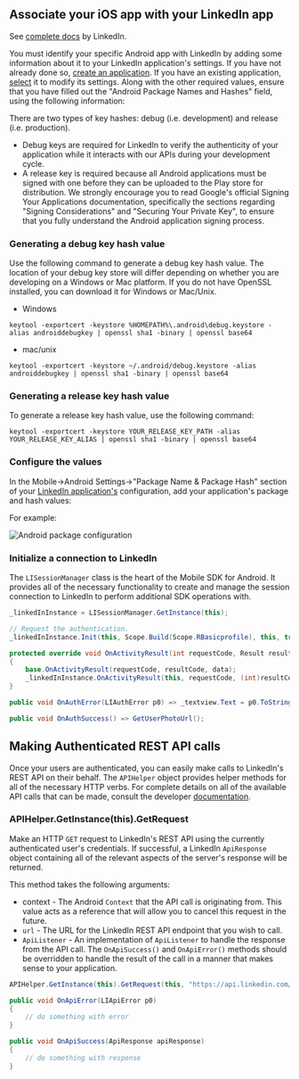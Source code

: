 ## Associate your iOS app with your LinkedIn app

See [complete docs][docs-sdk] by LinkedIn.

You must identify your specific Android app with LinkedIn by adding some information about it to your LinkedIn application's settings.
If you have not already done so, [create an application][create]. If you have an existing application, [select][select] it to modify its settings.  Along with the other required values, ensure that you have filled out the "Android Package Names and Hashes" field, using the following information:

There are two types of key hashes: debug (i.e. development) and release (i.e. production).

* Debug keys are required for LinkedIn to verify the authenticity of your application while it interacts with our APIs during your development cycle.  
* A release key is required because all Android applications must be signed with one before they can be uploaded to the Play store for distribution.
We strongly encourage you to read Google's official Signing Your Applications documentation, specifically the sections regarding "Signing Considerations" and "Securing Your Private Key", to ensure that you fully understand the Android application signing process.

### Generating a debug key hash value

Use the following command to generate a debug key hash value.  The location of your debug key store will differ depending on whether you are developing on a Windows or Mac platform.  If you do not have OpenSSL installed, you can download it for Windows or Mac/Unix.

* Windows 

```
keytool -exportcert -keystore %HOMEPATH%\.android\debug.keystore -alias androiddebugkey | openssl sha1 -binary | openssl base64
```

* mac/unix 

```
keytool -exportcert -keystore ~/.android/debug.keystore -alias androiddebugkey | openssl sha1 -binary | openssl base64
```
### Generating a release key hash value

To generate a release key hash value, use the following command:

```
keytool -exportcert -keystore YOUR_RELEASE_KEY_PATH -alias YOUR_RELEASE_KEY_ALIAS | openssl sha1 -binary | openssl base64
```

### Configure the values

In the Mobile->Android Settings->"Package Name & Package Hash" section of your [LinkedIn application's][linkedin-app] configuration, add your application's package and hash values:

For example:

![Android package configuration][package-config]

### Initialize a connection to LinkedIn

The `LISessionManager` class is the heart of the Mobile SDK for Android.  It provides 
all of the necessary functionality to create and manage the session connection 
to LinkedIn to perform additional SDK operations with.

```c#
_linkedInInstance = LISessionManager.GetInstance(this);

// Request the authentication.
_linkedInInstance.Init(this, Scope.Build(Scope.RBasicprofile), this, true);

protected override void OnActivityResult(int requestCode, Result resultCode, Intent data)
{
    base.OnActivityResult(requestCode, resultCode, data);
    _linkedInInstance.OnActivityResult(this, requestCode, (int)resultCode, data);
}

public void OnAuthError(LIAuthError p0) => _textview.Text = p0.ToString();

public void OnAuthSuccess() => GetUserPhotoUrl();
````

## Making Authenticated REST API calls

Once your users are authenticated, you can easily make calls to LinkedIn's REST API on their behalf.  The `APIHelper` object provides helper methods for all of the necessary HTTP verbs.  For complete details on all of the available API calls that can be made, consult the developer [documentation][documentation].

### APIHelper.GetInstance(this).GetRequest

Make an HTTP `GET` request to LinkedIn's REST API using the currently authenticated user's credentials.  If successful, a LinkedIn `ApiResponse` object containing all of the relevant aspects of the server's response will be returned.

This method takes the following arguments:

* context - The Android `Context` that the API call is originating from. This value acts as a reference that will allow you to cancel this request in the future.
* `url` - The URL for the LinkedIn REST API endpoint that you wish to call.
* `ApiListener` - An implementation of `ApiListener` to handle the response from the API call.  The `OnApiSuccess()` and `OnApiError()` methods should be overridden to handle the result of the call in a manner that makes sense to your application.

```c#
APIHelper.GetInstance(this).GetRequest(this, "https://api.linkedin.com/v1/people/~", this);

public void OnApiError(LIApiError p0)
{
    // do something with error
}

public void OnApiSuccess(ApiResponse apiResponse)
{
    // do something with response
}
```

[docs-sdk]: https://developer.linkedin.com/docs/android-sdk
[create]: https://www.linkedin.com/developer/apps/new
[select]: https://www.linkedin.com/secure/developer
[linkedin-app]: https://www.linkedin.com/secure/developer
[package-config]: https://content.linkedin.com/content/dam/developer/global/en_US/site/img/package_hash_values.png
[documentation]: https://developer.linkedin.com/docs
